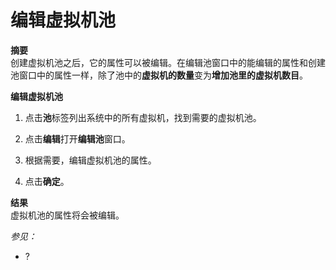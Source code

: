 # 编辑虚拟机池

**摘要**<br/>
创建虚拟机池之后，它的属性可以被编辑。在编辑池窗口中的能编辑的属性和创建池窗口中的属性一样，除了池中的**虚拟机的数量**变为**增加池里的虚拟机数目**。

**编辑虚拟机池**

1. 点击**池**标签列出系统中的所有虚拟机，找到需要的虚拟机池。

1. 点击**编辑**打开**编辑池**窗口。

1. 根据需要，编辑虚拟机池的属性。

1. 点击**确定**。

**结果**<br/>
虚拟机池的属性将会被编辑。

*参见：*

-   ?
